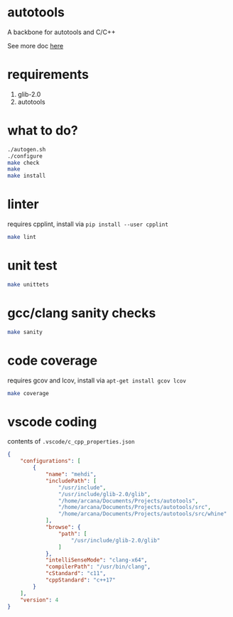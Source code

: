 # autotools
A backbone for autotools and C/C++

See more doc [here](https://autotools.io)

# requirements

1. glib-2.0
2. autotools

# what to do?

```bash
./autogen.sh
./configure
make check
make
make install
```

# linter

requires cpplint, install via `pip install --user cpplint`

```bash
make lint
```

# unit test

```bash
make unittets
```

# gcc/clang sanity checks

```bash
make sanity
```

# code coverage

requires gcov and lcov, install via `apt-get install gcov lcov`

```bash
make coverage
```

# vscode coding

contents of `.vscode/c_cpp_properties.json`
```json
{
    "configurations": [
        {
            "name": "mehdi",
            "includePath": [
                "/usr/include",
                "/usr/include/glib-2.0/glib",
                "/home/arcana/Documents/Projects/autotools",
                "/home/arcana/Documents/Projects/autotools/src",
                "/home/arcana/Documents/Projects/autotools/src/whine"
            ],
            "browse": {
                "path": [
                    "/usr/include/glib-2.0/glib"
                ]
            },
            "intelliSenseMode": "clang-x64",
            "compilerPath": "/usr/bin/clang",
            "cStandard": "c11",
            "cppStandard": "c++17"
        }
    ],
    "version": 4
}
```
